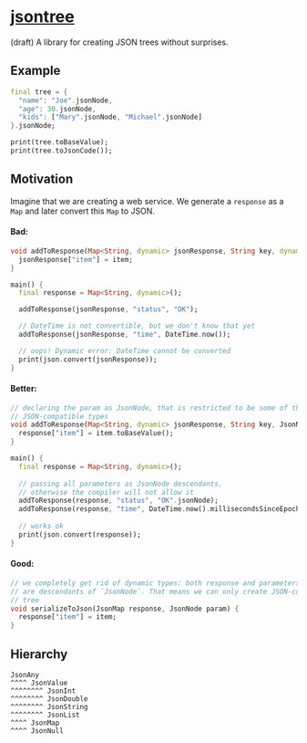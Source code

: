 # [jsontree](https://github.com/rtmigo/jsontree_dart)

(draft) A library for creating JSON trees without surprises.

## Example

```dart
final tree = {
  "name": "Joe".jsonNode,
  "age": 30.jsonNode,
  "kids": ["Mary".jsonNode, "Michael".jsonNode]
}.jsonNode;

print(tree.toBaseValue);
print(tree.toJsonCode());
```

## Motivation

Imagine that we are creating a web service. We generate a `response` as a `Map`
and later convert this `Map` to JSON.

#### Bad:

```dart
void addToResponse(Map<String, dynamic> jsonResponse, String key, dynamic item) {
  jsonResponse["item"] = item; 
}

main() {
  final response = Map<String, dynamic>();

  addToResponse(jsonResponse, "status", "OK");

  // DateTime is not convertible, but we don't know that yet 
  addToResponse(jsonResponse, "time", DateTime.now());

  // oops! Dynamic error: DateTime cannot be converted
  print(json.convert(jsonResponse));  
}
```

#### Better:

```dart
// declaring the param as JsonNode, that is restricted to be some of the 
// JSON-compatible types  
void addToResponse(Map<String, dynamic> jsonResponse, String key, JsonNode param) {
  response["item"] = item.toBaseValue();
}

main() {
  final response = Map<String, dynamic>();
  
  // passing all parameters as JsonNode descendants, 
  // otherwise the compiler will not allow it
  addToResponse(response, "status", "OK".jsonNode);
  addToResponse(response, "time", DateTime.now().millisecondsSinceEpoch.jsonNode);
  
  // works ok
  print(json.convert(response));  
}
```

#### Good:

```dart
// we completely get rid of dynamic types: both response and parameters 
// are descendants of `JsonNode`. That means we can only create JSON-compatible
// tree
void serializeToJson(JsonMap response, JsonNode param) {
  response["item"] = item;
}
```

## Hierarchy

```
JsonAny
^^^^ JsonValue
^^^^^^^^ JsonInt
^^^^^^^^ JsonDouble
^^^^^^^^ JsonString
^^^^^^^^ JsonList
^^^^ JsonMap
^^^^ JsonNull
```
  
